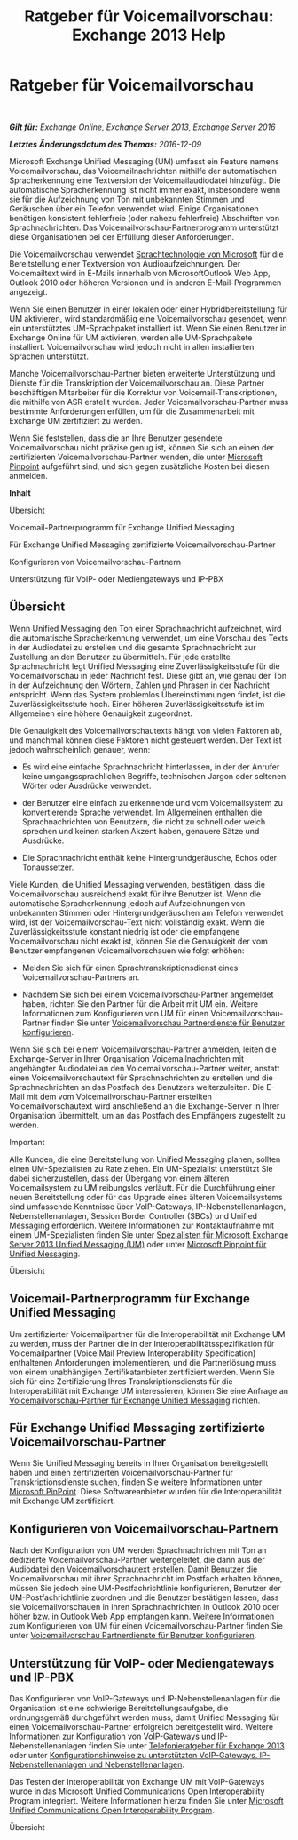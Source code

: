 ﻿---
title: 'Ratgeber für Voicemailvorschau: Exchange 2013 Help'
TOCTitle: Ratgeber für Voicemailvorschau
ms:assetid: 0957dd54-df6d-4b50-9db5-4757f548b899
ms:mtpsurl: https://technet.microsoft.com/de-de/library/Ee364730(v=EXCHG.150)
ms:contentKeyID: 51409263
ms.date: 04/24/2018
mtps_version: v=EXCHG.150
ms.translationtype: HT
---

# Ratgeber für Voicemailvorschau

 

_**Gilt für:** Exchange Online, Exchange Server 2013, Exchange Server 2016_

_**Letztes Änderungsdatum des Themas:** 2016-12-09_

Microsoft Exchange Unified Messaging (UM) umfasst ein Feature namens Voicemailvorschau, das Voicemailnachrichten mithilfe der automatischen Spracherkennung eine Textversion der Voicemailaudiodatei hinzufügt. Die automatische Spracherkennung ist nicht immer exakt, insbesondere wenn sie für die Aufzeichnung von Ton mit unbekannten Stimmen und Geräuschen über ein Telefon verwendet wird. Einige Organisationen benötigen konsistent fehlerfreie (oder nahezu fehlerfreie) Abschriften von Sprachnachrichten. Das Voicemailvorschau-Partnerprogramm unterstützt diese Organisationen bei der Erfüllung dieser Anforderungen.

Die Voicemailvorschau verwendet [Sprachtechnologie von Microsoft](http://go.microsoft.com/fwlink/p/?linkid=187348) für die Bereitstellung einer Textversion von Audioaufzeichnungen. Der Voicemailtext wird in E-Mails innerhalb von MicrosoftOutlook Web App, Outlook 2010 oder höheren Versionen und in anderen E-Mail-Programmen angezeigt.

Wenn Sie einen Benutzer in einer lokalen oder einer Hybridbereitstellung für UM aktivieren, wird standardmäßig eine Voicemailvorschau gesendet, wenn ein unterstütztes UM-Sprachpaket installiert ist. Wenn Sie einen Benutzer in Exchange Online für UM aktivieren, werden alle UM-Sprachpakete installiert. Voicemailvorschau wird jedoch nicht in allen installierten Sprachen unterstützt.

Manche Voicemailvorschau-Partner bieten erweiterte Unterstützung und Dienste für die Transkription der Voicemailvorschau an. Diese Partner beschäftigen Mitarbeiter für die Korrektur von Voicemail-Transkriptionen, die mithilfe von ASR erstellt wurden. Jeder Voicemailvorschau-Partner muss bestimmte Anforderungen erfüllen, um für die Zusammenarbeit mit Exchange UM zertifiziert zu werden.

Wenn Sie feststellen, dass die an Ihre Benutzer gesendete Voicemailvorschau nicht präzise genug ist, können Sie sich an einen der zertifizierten Voicemailvorschau-Partner wenden, die unter [Microsoft Pinpoint](https://go.microsoft.com/fwlink/p/?linkid=281966) aufgeführt sind, und sich gegen zusätzliche Kosten bei diesen anmelden.

**Inhalt**

Übersicht

Voicemail-Partnerprogramm für Exchange Unified Messaging

Für Exchange Unified Messaging zertifizierte Voicemailvorschau-Partner

Konfigurieren von Voicemailvorschau-Partnern

Unterstützung für VoIP- oder Mediengateways und IP-PBX

## Übersicht

Wenn Unified Messaging den Ton einer Sprachnachricht aufzeichnet, wird die automatische Spracherkennung verwendet, um eine Vorschau des Texts in der Audiodatei zu erstellen und die gesamte Sprachnachricht zur Zustellung an den Benutzer zu übermitteln. Für jede erstellte Sprachnachricht legt Unified Messaging eine Zuverlässigkeitsstufe für die Voicemailvorschau in jeder Nachricht fest. Diese gibt an, wie genau der Ton in der Aufzeichnung den Wörtern, Zahlen und Phrasen in der Nachricht entspricht. Wenn das System problemlos Übereinstimmungen findet, ist die Zuverlässigkeitsstufe hoch. Einer höheren Zuverlässigkeitsstufe ist im Allgemeinen eine höhere Genauigkeit zugeordnet.

Die Genauigkeit des Voicemailvorschautexts hängt von vielen Faktoren ab, und manchmal können diese Faktoren nicht gesteuert werden. Der Text ist jedoch wahrscheinlich genauer, wenn:

  - Es wird eine einfache Sprachnachricht hinterlassen, in der der Anrufer keine umgangssprachlichen Begriffe, technischen Jargon oder seltenen Wörter oder Ausdrücke verwendet.

  - der Benutzer eine einfach zu erkennende und vom Voicemailsystem zu konvertierende Sprache verwendet. Im Allgemeinen enthalten die Sprachnachrichten von Benutzern, die nicht zu schnell oder weich sprechen und keinen starken Akzent haben, genauere Sätze und Ausdrücke.

  - Die Sprachnachricht enthält keine Hintergrundgeräusche, Echos oder Tonaussetzer.

Viele Kunden, die Unified Messaging verwenden, bestätigen, dass die Voicemailvorschau ausreichend exakt für ihre Benutzer ist. Wenn die automatische Spracherkennung jedoch auf Aufzeichnungen von unbekannten Stimmen oder Hintergrundgeräuschen am Telefon verwendet wird, ist der Voicemailvorschau-Text nicht vollständig exakt. Wenn die Zuverlässigkeitsstufe konstant niedrig ist oder die empfangene Voicemailvorschau nicht exakt ist, können Sie die Genauigkeit der vom Benutzer empfangenen Voicemailvorschauen wie folgt erhöhen:

  - Melden Sie sich für einen Sprachtranskriptionsdienst eines Voicemailvorschau-Partners an.

  - Nachdem Sie sich bei einem Voicemailvorschau-Partner angemeldet haben, richten Sie den Partner für die Arbeit mit UM ein. Weitere Informationen zum Konfigurieren von UM für einen Voicemailvorschau-Partner finden Sie unter [Voicemailvorschau Partnerdienste für Benutzer konfigurieren](https://technet.microsoft.com/de-de/library/Ff630920(v=EXCHG.150)).

Wenn Sie sich bei einem Voicemailvorschau-Partner anmelden, leiten die Exchange-Server in Ihrer Organisation Voicemailnachrichten mit angehängter Audiodatei an den Voicemailvorschau-Partner weiter, anstatt einen Voicemailvorschautext für Sprachnachrichten zu erstellen und die Sprachnachrichten an das Postfach des Benutzers weiterzuleiten. Die E-Mail mit dem vom Voicemailvorschau-Partner erstellten Voicemailvorschautext wird anschließend an die Exchange-Server in Ihrer Organisation übermittelt, um an das Postfach des Empfängers zugestellt zu werden.


> [!IMPORTANT]
> Alle Kunden, die eine Bereitstellung von Unified Messaging planen, sollten einen UM-Spezialisten zu Rate ziehen. Ein UM-Spezialist unterstützt Sie dabei sicherzustellen, dass der Übergang von einem älteren Voicemailsystem zu UM reibungslos verläuft. Für die Durchführung einer neuen Bereitstellung oder für das Upgrade eines älteren Voicemailsystems sind umfassende Kenntnisse über VoIP-Gateways, IP-Nebenstellenanlagen, Nebenstellenanlagen, Session Border Controller (SBCs) und Unified Messaging erforderlich. Weitere Informationen zur Kontaktaufnahme mit einem UM-Spezialisten finden Sie unter <A href="http://go.microsoft.com/fwlink/p/?linkid=262708">Spezialisten für Microsoft Exchange Server 2013 Unified Messaging (UM)</A> oder unter <A href="https://go.microsoft.com/fwlink/p/?linkid=261951">Microsoft Pinpoint für Unified Messaging</A>.



Übersicht

## Voicemail-Partnerprogramm für Exchange Unified Messaging

Um zertifizierter Voicemailpartner für die Interoperabilität mit Exchange UM zu werden, muss der Partner die in der Interoperabilitätsspezifikation für Voicemailpartner (Voice Mail Preview Interoperability Specification) enthaltenen Anforderungen implementieren, und die Partnerlösung muss von einem unabhängigen Zertifikatanbieter zertifiziert werden. Wenn Sie sich für eine Zertifizierung Ihres Transkriptionsdiensts für die Interoperabilität mit Exchange UM interessieren, können Sie eine Anfrage an [Voicemailvorschau-Partner für Exchange Unified Messaging](mailto:vmppp@microsoft.com) richten.

## Für Exchange Unified Messaging zertifizierte Voicemailvorschau-Partner

Wenn Sie Unified Messaging bereits in Ihrer Organisation bereitgestellt haben und einen zertifizierten Voicemailvorschau-Partner für Transkriptionsdienste suchen, finden Sie weitere Informationen unter [Microsoft PinPoint](https://go.microsoft.com/fwlink/p/?linkid=281966). Diese Softwareanbieter wurden für die Interoperabilität mit Exchange UM zertifiziert.

## Konfigurieren von Voicemailvorschau-Partnern

Nach der Konfiguration von UM werden Sprachnachrichten mit Ton an dedizierte Voicemailvorschau-Partner weitergeleitet, die dann aus der Audiodatei den Voicemailvorschautext erstellen. Damit Benutzer die Voicemailvorschau mit ihrer Sprachnachricht im Postfach erhalten können, müssen Sie jedoch eine UM-Postfachrichtlinie konfigurieren, Benutzer der UM-Postfachrichtlinie zuordnen und die Benutzer bestätigen lassen, dass sie Voicemailvorschauen in ihren Sprachnachrichten in Outlook 2010 oder höher bzw. in Outlook Web App empfangen kann. Weitere Informationen zum Konfigurieren von UM für einen Voicemailvorschau-Partner finden Sie unter [Voicemailvorschau Partnerdienste für Benutzer konfigurieren](https://technet.microsoft.com/de-de/library/Ff630920(v=EXCHG.150)).

## Unterstützung für VoIP- oder Mediengateways und IP-PBX

Das Konfigurieren von VoIP-Gateways und IP-Nebenstellenanlagen für die Organisation ist eine schwierige Bereitstellungsaufgabe, die ordnungsgemäß durchgeführt werden muss, damit Unified Messaging für einen Voicemailvorschau-Partner erfolgreich bereitgestellt wird. Weitere Informationen zur Konfiguration von VoIP-Gateways und IP-Nebenstellenanlagen finden Sie unter [Telefonieratgeber für Exchange 2013](https://technet.microsoft.com/de-de/library/Ee364753(v=EXCHG.150)) oder unter [Konfigurationshinweise zu unterstützten VoIP-Gateways, IP-Nebenstellenanlagen und Nebenstellenanlagen](https://technet.microsoft.com/de-de/library/JJ938013(v=EXCHG.150)).

Das Testen der Interoperabilität von Exchange UM mit VoIP-Gateways wurde in das Microsoft Unified Communications Open Interoperability Program integriert. Weitere Informationen hierzu finden Sie unter [Microsoft Unified Communications Open Interoperability Program](https://go.microsoft.com/fwlink/p/?linkid=132071).

Übersicht

